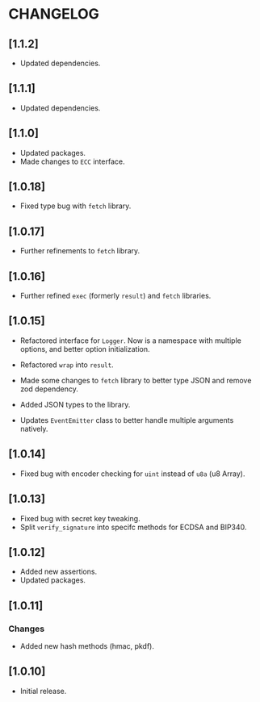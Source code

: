 # CHANGELOG

## [1.1.2]

- Updated dependencies.

## [1.1.1]

- Updated dependencies.

## [1.1.0]

- Updated packages.
- Made changes to `ECC` interface.

## [1.0.18]

- Fixed type bug with `fetch` library.

## [1.0.17]

- Further refinements to `fetch` library.

## [1.0.16]

- Further refined `exec` (formerly `result`) and `fetch` libraries.

## [1.0.15]

- Refactored interface for `Logger`. Now is a namespace with multiple options, and better option initialization.

- Refactored `wrap` into `result`.

- Made some changes to `fetch` library to better type JSON and remove zod dependency.

- Added JSON types to the library.

- Updates `EventEmitter` class to better handle multiple arguments natively.

## [1.0.14]

- Fixed bug with encoder checking for `uint` instead of `u8a` (u8 Array).

## [1.0.13]

- Fixed bug with secret key tweaking.
- Split `verify_signature` into specifc methods for ECDSA and BIP340.

## [1.0.12]

- Added new assertions.
- Updated packages.

## [1.0.11]

### Changes

- Added new hash methods (hmac, pkdf).

## [1.0.10]

- Initial release.